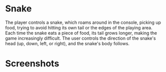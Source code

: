 # Snake
The player controls a snake, which roams around in the console, picking up food, trying to avoid hitting its own tail or the edges of the playing area. Each time the snake eats a piece of food, its tail grows longer, making the game increasingly difficult. The user controls the direction of the snake's head (up, down, left, or right), and the snake's body follows.

# Screenshots
